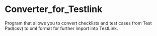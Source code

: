 # Converter_for_Testlink
Program that allows you to convert checklists and test cases from Test Pad(csv) to xml format for further import into TestLink.
